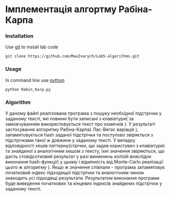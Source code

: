 # Імплементація алгортму Рабіна-Карпа

### Installation

Use [git](https://git-scm.com/downloads/) to install lab code
```
git clone https://github.com/MaxZvarych/Lab5-algorithms.git
```

### Usage
In command line use [python](https://www.python.org/)
```
python Rabin_Karp.py
```

### Algorithm
У даному файлі реалізована програма з пошуку необхідної підстрічки у заданому тексті, які повинні бути записані з клавіатури( за замовчуванням використовується текст про хомячків ). У результаті застосування алгоритму Рабіна-Карпа( Лас-Вегас варіація ), запамятовується hash заданої підстрічки та поступово звіряється з підстрічками такої ж довжини у заданому тексті. У випадку відповідності хешів паттерну(стрічки, що задав користувач з клавіатури) та знайденої з аналогічним хешом з тексту, їхні значення звіряються, що дасть стовідсотковий результат у разі виникнень колізій внаслідок виконання hash-функції( у цьому і відмінність від Monte-Carlo реалізації цього ж алгоритму ). Якщо ж значення співпали - програма запамятовує початковий індекс підходящої підстрічки та аналогічним чином знаходить усі підходящі результати. Результатом виконання програми буде виведення початкових та кінцевих індексів знайдених підстрічок у заданому тексті.
